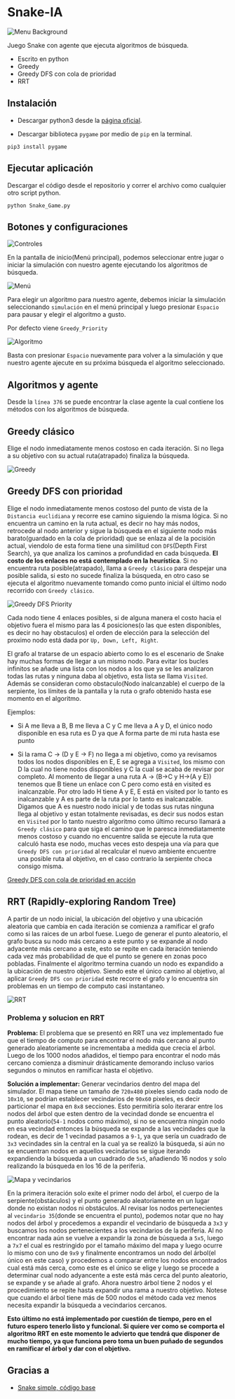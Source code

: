 # Snake-IA

![Menu Background](imgs/snake_bg.png)

Juego Snake con agente que ejecuta algoritmos de búsqueda.

* Escrito en python
* Greedy
* Greedy DFS con cola de prioridad
* RRT


## Instalación

* Descargar python3 desde la [página oficial](https://www.python.org/downloads/).

* Descargar biblioteca `pygame` por medio de `pip` en la terminal.

```
pip3 install pygame
```

## Ejecutar aplicación
Descargar el código desde el repositorio y correr el archivo como cualquier otro script python.
```
python Snake_Game.py
```

## Botones y configuraciones

![Controles](imgs/controles.png)

En la pantalla de inicio(Menú principal), podemos seleccionar entre jugar o iniciar la simulación con nuestro agente ejecutando los algoritmos de búsqueda.

![Menú](imgs/menu.png)

Para elegir un algoritmo para nuestro agente, debemos iniciar la simulación seleccionando `simulación` en el menú principal y luego presionar `Espacio` para pausar y elegir el algoritmo a gusto.

Por defecto viene `Greedy_Priority`

![Algoritmo](imgs/algoritmo.png)

Basta con presionar `Espacio` nuevamente para volver a la simulación y que nuestro agente ajecute en su próxima búsqueda el algoritmo seleccionado.

## Algoritmos y agente
Desde la `línea 376` se puede encontrar la clase agente la cual contiene los métodos con los algoritmos de búsqueda.

## Greedy clásico
Elige el nodo inmediatamente menos costoso en cada iteración. Si no llega a su objetivo con su actual ruta(atrapado) finaliza la búsqueda.

![Greedy](imgs/greedy.png)

## Greedy DFS con prioridad
Elige el nodo inmediatamente menos costoso del punto de vista de la `Distancia euclidiana` y recorre ese camino siguiendo la misma lógica. Si no encuentra un camino en la ruta actual, es decir no hay más nodos, retrocede al nodo anterior y sigue la búsqueda en el siguiente nodo más barato(guardado en la cola de prioridad) que se enlaza al de la pocisión actual, viendolo de esta forma tiene una similitud con `DFS`(Depth First Search), ya que analiza los caminos a profundidad en cada búsqueda. **El costo de los enlaces no está contemplado en la heurística**. Si no encuentra ruta posible(atrapado), llama a `Greedy clásico` para despejar una posible salida, si esto no sucede finaliza la búsqueda, en otro caso se ejecuta el algoritmo nuevamente tomando como punto inicial el último nodo recorrido con `Greedy clásico`.


![Greedy DFS Priority](imgs/greedy_priority_dfs.png)

Cada nodo tiene 4 enlaces posibles, si de alguna manera el costo hacia el objetivo fuera el mismo para las 4 posiciones(o las que esten disponibles, es decir no hay obstaculos) el orden de elección para la selección del proximo nodo está dada por `Up, Down, Left, Right`.

El grafo al tratarse de un espacio abierto como lo es el escenario de Snake hay muchas formas de llegar a un mismo nodo. Para evitar los bucles infinitos se añade una lista con los nodos a los que ya se les analizaron todas las rutas y ninguna daba al objetivo, esta lista se llama `Visited`. Además se consideran como obstaculo(Nodo inalcanzable) el cuerpo de la serpiente, los límites de la pantalla y la ruta o grafo obtenido hasta ese momento en el algoritmo. 

Ejemplos:
* Si A me lleva a B, B me lleva a C y C me lleva a A y D, el único nodo disponible en esa ruta es D ya que A forma parte de mi ruta hasta ese punto

* Si la rama C -> (D y E -> F) no llega a mi objetivo, como ya revisamos todos los nodos disponibles en E, E se agrega a `Visited`, los mismo con D la cual no tiene nodos disponibles y C la cual se acaba de revisar por completo. Al momento de llegar a una ruta A -> (B->C y H->(A y E)) tenemos que B tiene un enlace con C pero como está en visited es inalcanzable. Por otro lado H tiene A y E, E está en visited por lo tanto es inalcanzable y A es parte de la ruta por lo tanto es inalcanzable. Digamos que A es nuestro nodo inicial y de todas sus rutas ninguna llega al objetivo y estan totalmente revisadas, es decir sus nodos estan en `Visited` por lo tanto nuestro algoritmo como último recurso llamará a `Greedy clásico` para que siga el camino que le paresca inmediatamente menos costoso y cuando no encuentre salida se ejecute la ruta que calculó hasta ese nodo, muchas veces esto despeja una vía para que `Greedy DFS con prioridad` al recalcular el nuevo ambiente encuentre una posible ruta al objetivo, en el caso contrario la serpiente choca consigo misma.

[Greedy DFS con cola de prioridad en acción](https://www.youtube.com/watch?v=Wb_aUWTxIuA)

## RRT (Rapidly-exploring Random Tree)
A partir de un nodo inicial, la ubicación del objetivo y una ubicación aleatoria que cambia en cada iteración se comienza a ramificar el grafo como si las raices de un arbol fuese. Luego de generar el punto aleatorio, el grafo busca su nodo más cercano a este punto y se expande al nodo adyacente más cercano a este, esto se repite en cada iteración teniendo cada vez más probabilidad de que el punto se genere en zonas poco pobladas. Finalmente el algoritmo termina cuando un nodo es expandido a la ubicación de nuestro objetivo. Siendo este el único camino al objetivo, al aplicar `Greedy DFS con prioridad` este recorre el grafo y lo encuentra sin problemas en un tiempo de computo casi instantaneo.

![RRT](imgs/RRT.png)

<h3>Problema y solucion en RRT</h3>

**Problema:** El problema que se presentó en RRT una vez implementado fue que el tiempo de computo para encontrar el nodo más cercano al punto generado aleatoriamente se incrementaba a medida que crecia el árbol. Luego de los 1000 nodos añadidos, el tiempo para encontrar el nodo más cercano comienza a disminuir drásticamente demorando incluso varios segundos o minutos en ramificar hasta el objetivo.

**Solución a implementar:** Generar vecindarios dentro del mapa del simulador. El mapa tiene un tamaño de `720x480` pixeles siendo cada nodo de `10x10`, se podrían establecer vecindarios de `90x60` pixeles, es decir particionar el mapa en `8x8` secciones. Esto permitiría solo iterarar entre los nodos del árbol que esten dentro de la vecindad donde se encuentra el punto aleatorio(`54-1` nodos como máximo), si no se encuentra ningún nodo en esa vecindad entonces la búsqueda se expande a las vecindades que la rodean, es decir de 1 vecindad pasamos a `9-1`, ya que sería un cuadrado de `3x3` vecindades sin la central en la cual ya se realizó la búsqueda, si aún no se encuentran nodos en aquellos vecindarios se sigue iterando expandiendo la búsqueda a un cuadrado de `5x5`, añadiendo 16 nodos y solo realizando la búsqueda en los 16 de la periferia.

![Mapa y vecindarios](imgs/mapa_y_vecindarios.PNG)

En la primera iteración solo exite el primer nodo del árbol, el cuerpo de la serpiente(obstáculos) y el punto generado aleatoriamente en un lugar donde no existan nodos ni obstáculos. Al revisar los nodos pertenecientes al `vecindario 35`(donde se encuentra el punto), podemos notar que no hay nodos del árbol y procedemos a expandir el vecindario de búsqueda a `3x3` y buscamos los nodos pertenecientes a los vecindarios de la periferia. Al no encontrar nada aún se vuelve a expandir la zona de búsqueda a `5x5`, luego a `7x7` el cual es restringido por el tamaño máximo del mapa y luego ocurre lo mismo con uno de `9x9` y finalmente encontramos un nodo del árbol(el único en este caso) y procedemos a comparar entre los nodos encontrados cual está más cerca, como este es el único se elige y luego se procede a determinar cual nodo adyancente a este está más cerca del punto aleatorio, se expande y se añade al grafo. Ahora nuestro árbol tiene 2 nodos y el procedimiento se repite hasta expandir una rama a nuestro objetivo. Notese que cuando el árbol tiene más de 500 nodos el método cada vez menos necesita expandir la búsqueda a vecindarios cercanos.

**Esto último no está implementado por cuestión de tiempo, pero en el futuro espero tenerlo listo y funcional. Si quiere ver como se comporta el algoritmo RRT en este momento le advierto que tendrá que disponer de mucho tiempo, ya que funciona pero toma un buen puñado de segundos en ramificar el árbol y dar con el objetivo.**


## Gracias a

* [Snake simple, código base](https://github.com/rajatdiptabiswas/snake-pygame)
